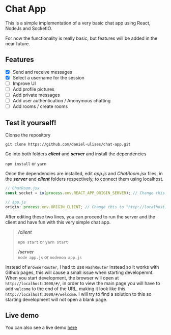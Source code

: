 # Chat App

This is a simple implementation of a very basic chat app using React, NodeJs and SocketIO.

For now the functionality is really basic, but features will be added in the near future.

## Features

-   [x] Send and receive messages
-   [x] Select a username for the session
-   [ ] Improve UI
-   [ ] Add profile pictures
-   [ ] Add private messages
-   [ ] Add user authentication / Anonymous chatting
-   [ ] Add rooms / create rooms

## Test it yourself!

Clonse the repository

`git clone https://github.com/daniel-ulises/chat-app.git`

Go into both folders **_client_** and **_server_** and install the dependencies

`npm install` or `yarn`

Once the dependencies are installed, edit _app.js_ and _ChatRoom.jsx_ files, in the **_server_** and **_client_** folders respectively, to connect them using localhost.

```javascript
// ChatRoom.jsx
const socket = io(process.env.REACT_APP_ORIGIN_SERVER); // Change this to "http://localhost:PORT_OF_YOUR_CHOICE" 

// app.js
origin: process.env.ORIGIN_CLIENT; // Change this to "http://localhost:3000"
```

After editing these two lines, you can proceed to run the server and the client and have fun with this very simple chat app.

> **_/client_**
>
> `npm start` or `yarn start`
>
> **_/server_**  
> `node app.js` or `nodemon app.js`

Instead of `BrowserRouter`, I had to use `HashRouter` instead so it works with Github pages, this will cause a small issue when starting developemnt. When you start development, the browser will open at `http://localhost:3000/#/`, in order to view the main page you will have to add `welcome` to the end of the URL, making it look like this `http://localhost:3000/#/welcome`. I will try to find a solution to this so starting development will not open a blank page.

## Live demo

You can also see a live demo [here](https://daniel-ulises.github.io/chat-app/#/welcome)
